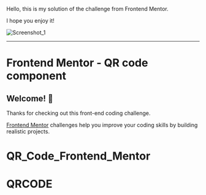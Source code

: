 Hello, this is my solution of the challenge from Frontend Mentor.

I hope you enjoy it!

![Screenshot_1](https://user-images.githubusercontent.com/84854141/152856554-e3d62862-54ed-4eb0-a754-7bbe8aebc47e.png)

----

# Frontend Mentor - QR code component

## Welcome! 👋

Thanks for checking out this front-end coding challenge.

[Frontend Mentor](https://www.frontendmentor.io) challenges help you improve your coding skills by building realistic projects.


# QR_Code_Frontend_Mentor
# QRCODE
